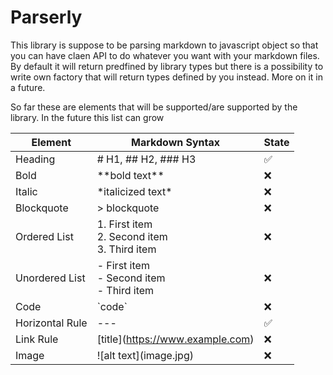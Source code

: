 # Parserly

This library is suppose to be parsing markdown to javascript object so that you can have claen API to do whatever you want with your markdown files. By default it will return predfined by library types but there is a possibility to write own factory that will return types defined by you instead. More on it in a future.

So far these are elements that will be supported/are supported by the library. In the future this list can grow

| Element         | Markdown Syntax                                        | State |
| --------------- | ------------------------------------------------------ | ----- |
| Heading         | # H1, ## H2, ### H3                                    | ✅    |
| Bold            | \*\*bold text\*\*                                      | ❌    |
| Italic          | \*italicized text\*                                    | ❌    |
| Blockquote      | > blockquote                                           | ❌    |
| Ordered List    | 1. First item </br> 2. Second item </br> 3. Third item | ❌    |
| Unordered List  | - First item </br> - Second item </br> - Third item    | ❌    |
| Code            | \`code\`                                               | ❌    |
| Horizontal Rule | ---                                                    | ✅    |
| Link Rule       | \[title](https://www.example.com)                      | ❌    |
| Image           | \!\[alt text](image.jpg)                               | ❌    |
